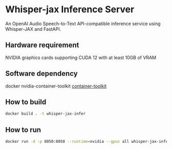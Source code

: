 # Whisper-jax Inference Server

An OpenAI Audio Speech-to-Text API-compatible inference service using Whisper-JAX and FastAPI.

## Hardware requirement
NVIDIA graphics cards supporting CUDA 12 with at least 10GB of VRAM

## Software dependency
docker nvidia-container-toolkit
[container-toolkit](https://docs.nvidia.com/datacenter/cloud-native/container-toolkit/latest/index.html)

## How to build
```bash
docker build . -t whisper-jax-infer
```

## How to run
```bash
docker run -d -p 8050:8050 --runtime=nvidia --gpus all whisper-jax-infer
```

